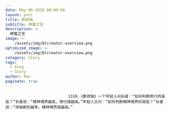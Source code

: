 ```yaml
---
date: May-06-2020 00:00:00
layout: post
title: 断烦恼
subtitle: 神寓之言
description: >-
  神寓之言
image: >-
    /assets/img/Qtcreator-overview.png
optimized_image: >-
    /assets/img/Qtcreator-overview.png
category: Story
tags:
  - blog
  - Story
author: Ron
paginate: true
---
```


							　　1310，《断烦恼》一个年轻人问长者：“如何判断修行的高低？”长者说：“精神境界越高，修行就越高。”年轻人又问：“如何判断精神境界的高低？”长者说：“烦恼断的越多，精神境界就越高。”
							
							
						